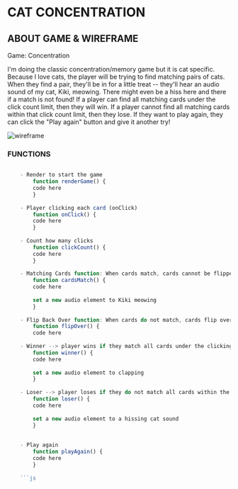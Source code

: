 # CAT CONCENTRATION

## ABOUT GAME & WIREFRAME
Game: Concentration

I'm doing the classic concentration/memory game but it is cat specific. Because I love cats, the player will be trying to find matching pairs of cats. When they find a pair, they'll be in for a little treat -- they'll hear an audio sound of my cat, Kiki, meowing. There might even be a hiss here and there if a match is not found! If a player can find all matching cards under the click count limit, then they will win. If a player cannot find all matching cards within that click count limit, then they lose. If they want to play again, they can click the "Play again" button and give it another try!

![wireframe](https://user-images.githubusercontent.com/16273320/195711751-6599be42-e809-497a-aeaf-10589a6c954a.jpg)

### FUNCTIONS

```js

    - Render to start the game
        function renderGame() {
        code here 
        }
    
    - Player clicking each card (onClick)
        function onClick() {
        code here
        }
        
    - Count how many clicks
        function clickCount() {
        code here
        }
    
    - Matching Cards function: When cards match, cards cannot be flipped over or clicked again
        function cardsMatch() {
        code here
        
        set a new audio element to Kiki meowing
        }
    
    - Flip Back Over function: When cards do not match, cards flip over again, ready to be clicked again
        function flipOver() {
        code here
    
    - Winner --> player wins if they match all cards under the clicking max
        function winner() {
        code here
        
        set a new audio element to clapping
        }
        
    - Loser --> player loses if they do not match all cards within the clicking max
        function loser() {
        code here
        
        set a new audio element to a hissing cat sound
        }
        
      
    - Play again
        function playAgain() {
        code here
        }
    
    ```js
    
